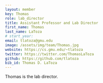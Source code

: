```yaml
---
layout: member
key: Thomas
role: lab_director
title: Assistant Professor and Lab Director
first_name: Thomas
last_name: LaToza
# start_year:
email: tlatoza@gmu.edu
image: /assets/img/team/Thomas.jpg
website: https://cs.gmu.edu/~tlatoza
twitter: https://twitter.com/ThomasLaToza
github: https://github.com/tlatoza
bib_id: Thomas D. LaToza
---
```

Thomas is the lab director.